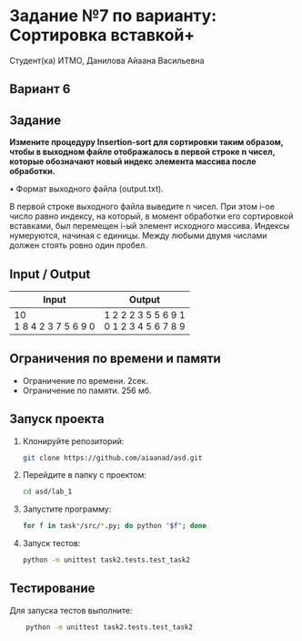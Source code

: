 # Задание №7 по варианту: Сортировка вставкой+
Студент(ка) ИТМО, Данилова Айаана Васильевна

## Вариант 6

## Задание
**Измените процедуру Insertion-sort для сортировки таким образом, чтобы в
выходном файле отображалось в первой строке n чисел, которые обозначают
новый индекс элемента массива после обработки.**

• Формат выходного файла (output.txt).

В первой строке выходного файла
выведите n чисел. При этом i-ое число равно индексу, на который, в момент
обработки его сортировкой вставками, был перемещен i-ый элемент исходного массива. Индексы нумеруются, начиная с единицы. Между любыми
двумя числами должен стоять ровно один пробел.


## Input / Output 

| Input                      | Output                                      |
|----------------------------|---------------------------------------------|
| 10<br/>1 8 4 2 3 7 5 6 9 0 | 1 2 2 2 3 5 5 6 9 1<br/>0 1 2 3 4 5 6 7 8 9 |


## Ограничения по времени и памяти

- Ограничение по времени. 2сек.
- Ограничение по памяти. 256 мб.


## Запуск проекта
1. Клонируйте репозиторий:
   ```bash
   git clone https://github.com/aiaanad/asd.git
   ```
2. Перейдите в папку с проектом:
   ```bash
   cd asd/lab_1
   ```
3. Запустите программу:
   ```bash
   for f in task*/src/*.py; do python "$f"; done 
   ```

4. Запуск тестов:
   ```bash
   python -m unittest task2.tests.test_task2
   ```


## Тестирование
Для запуска тестов выполните:
```bash
    python -m unittest task2.tests.test_task2
```
